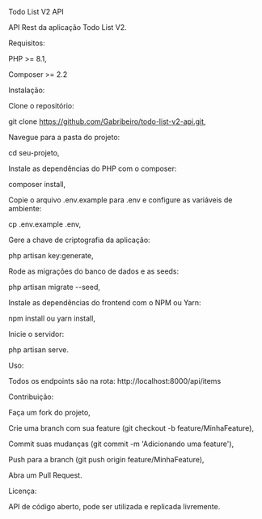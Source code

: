Todo List V2 API

API Rest da aplicação Todo List V2.


Requisitos:

PHP >= 8.1,

Composer >= 2.2


Instalação:

Clone o repositório:

git clone https://github.com/Gabribeiro/todo-list-v2-api.git,


Navegue para a pasta do projeto:

cd seu-projeto,


Instale as dependências do PHP com o composer:

composer install,


Copie o arquivo .env.example para .env e configure as variáveis de ambiente:

cp .env.example .env,


Gere a chave de criptografia da aplicação:

php artisan key:generate,


Rode as migrações do banco de dados e as seeds:

php artisan migrate --seed,


Instale as dependências do frontend com o NPM ou Yarn:

npm install ou yarn install,


Inicie o servidor:

php artisan serve.


Uso:

Todos os endpoints são na rota: http://localhost:8000/api/items


Contribuição:


Faça um fork do projeto,

Crie uma branch com sua feature (git checkout -b feature/MinhaFeature),

Commit suas mudanças (git commit -m 'Adicionando uma feature'),

Push para a branch (git push origin feature/MinhaFeature),

Abra um Pull Request.


Licença:

API de código aberto, pode ser utilizada e replicada livremente.
